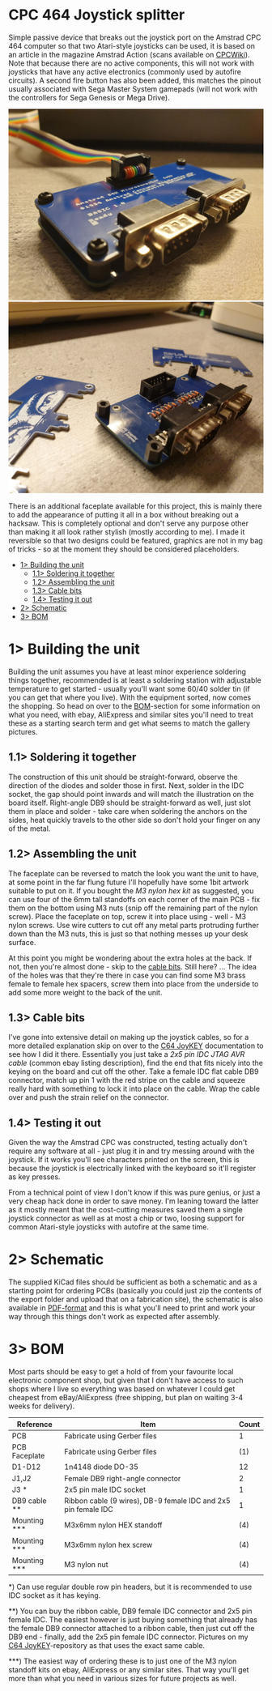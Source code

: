 # CPC 464 Joystick splitter

Simple passive device that breaks out the joystick port on the Amstrad CPC 464 computer so that two Atari-style joysticks can be used, it is based on an article in the magazine Amstrad Action (scans available on [CPCWiki](https://www.cpcwiki.eu/index.php/Joystick_Splitter)). Note that because there are no active components, this will not work with joysticks that have any active electronics (commonly used by autofire circuits). A second fire button has also been added, this matches the pinout usually associated with Sega Master System gamepads (will not work with the controllers for Sega Genesis or Mega Drive).

![Assembled unit](https://github.com/tebl/CPC464-Joystick-Splitter/raw/main/gallery/2021-02-05%2000.35.42.jpg)
![Joystick splitter](https://github.com/tebl/CPC464-Joystick-Splitter/raw/main/gallery/2021-02-02%2022.52.06.jpg)

There is an additional faceplate available for this project, this is mainly there to add the appearance of putting it all in a box without breaking out a hacksaw. This is completely optional and don't serve any purpose other than making it all look rather stylish (mostly according to me). I made it reversible so that two designs could be featured, graphics are not in my bag of tricks - so at the moment they should be considered placeholders.

- [1> Building the unit](#1-building-the-unit)
  - [1.1> Soldering it together](#11-soldering-it-together)
  - [1.2> Assembling the unit](#12-assembling-the-unit)
  - [1.3> Cable bits](#13-cable-bits)
  - [1.4> Testing it out](#14-testing-it-out)
- [2> Schematic](#2-schematic)
- [3> BOM](#3-bom)

# 1> Building the unit
Building the unit assumes you have at least minor experience soldering things together, recommended is at least a soldering station with adjustable temperature to get started - usually you'll want some 60/40 solder tin (if you can get that where you live). With the equipment sorted, now comes the shopping. So head on over to the [BOM](#3-bom)-section for some information on what you need, with ebay, AliExpress and similar sites you'll need to treat these as a starting search term and get what seems to match the gallery pictures.

## 1.1> Soldering it together
The construction of this unit should be straight-forward, observe the direction of the diodes and solder those in first. Next, solder in the IDC socket, the gap should point inwards and will match the illustration on the board itself. Right-angle DB9 should be straight-forward as well, just slot them in place and solder - take care when soldering the anchors on the sides, heat quickly travels to the other side so don't hold your finger on any of the metal.

## 1.2> Assembling the unit
The faceplate can be reversed to match the look you want the unit to have, at some point in the far flung future I'll hopefully have some 1bit artwork suitable to put on it. If you bought the *M3 nylon hex kit* as suggested, you can use four of the 6mm tall standoffs on each corner of the main PCB - fix them on the bottom using M3 nuts (snip off the remaining part of the nylon screw). Place the faceplate on top, screw it into place using - well - M3 nylon screws. Use wire cutters to cut off any metal parts protruding further down than the M3 nuts, this is just so that nothing messes up your desk surface.

At this point you might be wondering about the extra holes at the back. If not, then you're almost done - skip to the [cable bits](#13-cable-bits). Still here? ... The idea of the holes was that they're there in case you can find some M3 brass female to female hex spacers, screw them into place from the underside to add some more weight to the back of the unit.

## 1.3> Cable bits
I've gone into extensive detail on making up the joystick cables, so for a more detailed explanation skip on over to the [C64 JoyKEY](https://github.com/tebl/C64-JoyKEY/blob/main/documentation/building.md#building-the-cables) documentation to see how I did it there. Essentially you just take a *2x5 pin IDC JTAG AVR cable* (common ebay listing description), find the end that fits nicely into the keying on the board and cut off the other. Take a female IDC flat cable DB9 connector, match up pin 1 with the red stripe on the cable and squeeze really hard with something to lock it into place on the cable. Wrap the cable over and push the strain relief on the connector.

## 1.4> Testing it out
Given the way the Amstrad CPC was constructed, testing actually don't require any software at all - just plug it in and try messing around with the joystick. If it works you'll see characters printed on the screen, this is because the joystick is electrically linked with the keyboard so it'll register as key presses.

From a technical point of view I don't know if this was pure genius, or just a very cheap hack done in order to save money. I'm leaning toward the latter as it mostly meant that the cost-cutting measures saved them a single joystick connector as well as at most a chip or two, loosing support for common Atari-style joysticks with autofire at the same time.

# 2> Schematic
The supplied KiCad files should be sufficient as both a schematic and as a  starting point for ordering PCBs (basically you could just zip the contents of the export folder and upload that on a fabrication site), the schematic is also available in [PDF-format](documentation/schematic) and this is what you'll need to print and work your way through this things don't work as expected after assembly.

# 3> BOM
Most parts should be easy to get a hold of from your favourite local electronic component shop, but given that I don't have access to such shops where I live so everything was based on whatever I could get cheapest from eBay/AliExpress (free shipping, but plan on waiting 3-4 weeks for delivery).

| Reference     | Item                                                           | Count |
| ------------- | -------------------------------------------------------------- | ----- |
| PCB           | Fabricate using Gerber files                                   |     1 |
| PCB Faceplate | Fabricate using Gerber files                                   |    (1)|
| D1-D12        | 1n4148 diode DO-35                                             |    12 | 
| J1,J2         | Female DB9 right-angle connector                               |     2 |
| J3 *          | 2x5 pin male IDC socket                                        |     1 |
| DB9 cable **  | Ribbon cable (9 wires), DB-9 female IDC and 2x5 pin female IDC |     1 |
| Mounting ***  | M3x6mm nylon HEX standoff                                      |    (4)|
| Mounting ***  | M3x6mm nylon hex screw                                         |    (4)|
| Mounting ***  | M3 nylon nut                                                   |    (4)|

*) Can use regular double row pin headers, but it is recommended to use IDC socket as it has keying.

**) You can buy the ribbon cable, DB9 female IDC connector and 2x5 pin female IDC. The easiest however is just buying something that already has the female DB9 connector attached to a ribbon cable, then just cut off the DB9 end - finally, add the 2x5 pin female IDC connector. Pictures on my [C64 JoyKEY](https://github.com/tebl/C64-JoyKEY/blob/main/documentation/building.md#building-the-cables)-repository as that uses the exact same cable.

***) The easiest way of ordering these is to just one of the M3 nylon standoff kits on ebay, AliExpress or any similar sites. That way you'll get more than what you need in various sizes for future projects as well.